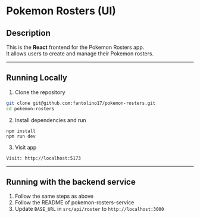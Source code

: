 
# Pokemon Rosters (UI)

## Description

This is the **React** frontend for the Pokemon Rosters app.  
It allows users to create and manage their Pokemon rosters.

---

## Running Locally

1. Clone the repository 
  ```bash
  git clone git@github.com:fantolino17/pokemon-rosters.git
  cd pokemon-rosters
  ```

2. Install dependencies and run
  ```
  npm install
  npm run dev
  ```

3. Visit app 
  ```
  Visit: http://localhost:5173
  ```

---

## Running with the backend service

1. Follow the same steps as above
2. Follow the README of pokemon-rosters-service
3. Update `BASE_URL` in `src/api/roster` to `http://localhost:3000`